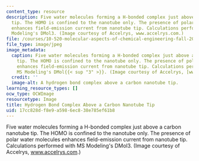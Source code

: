 ```yaml
---
content_type: resource
description: Five water molecules forming a H-bonded complex just above a carbon nanotube
  tip. The HOMO is confined to the nanotube only. The presence of polar water molecules
  enhances field-emission current from nanotube tip. Calculations performed with MS
  Modeling's DMol3. (Image courtesy of Accelrys, www.accelrys.com.)
file: /courses/10-520-molecular-aspects-of-chemical-engineering-fall-2004/17cc828df8e9a5986ec838e785ef61b8_10-520f04.jpg
file_type: image/jpeg
image_metadata:
  caption: Five water molecules forming a H-bonded complex just above a carbon nanotube
    tip. The HOMO is confined to the nanotube only. The presence of polar water molecules
    enhances field-emission current from nanotube tip. Calculations performed with
    MS Modeling's DMol{{< sup "3" >}}. (Image courtesy of Accelrys, [www.accelrys.com](http://www.accelrys.com/).)
  credit: ''
  image-alt: A hydrogen bond complex above a carbon nanotube tip.
learning_resource_types: []
ocw_type: OCWImage
resourcetype: Image
title: Hydrogen Bond Complex Above a Carbon Nanotube Tip
uid: 17cc828d-f8e9-a598-6ec8-38e785ef61b8
---
```

Five water molecules forming a H-bonded complex just above a carbon nanotube tip. The HOMO is confined to the nanotube only. The presence of polar water molecules enhances field-emission current from nanotube tip. Calculations performed with MS Modeling's DMol3. (Image courtesy of Accelrys, www.accelrys.com.)

